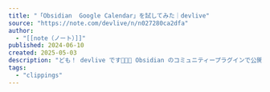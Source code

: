 ```yaml
---
title: "「Obsidian  Google Calendar」を試してみた｜devlive"
source: "https://note.com/devlive/n/n027280ca2dfa"
author:
  - "[[note（ノート）]]"
published: 2024-06-10
created: 2025-05-03
description: "ども！ devlive です👨🏽‍💻 Obsidian のコミュニティープラグインで公開されている、「 Google Calendar 」を触ってみたのでその紹介記事です。  👇🏽「 Google Calendar 」 https://github.com/YukiGasai/obsidian-google-calendar  インストール手順に関しては以下の記事で紹介されています。 Obsidian Google Calendar    プラグインインストール    Google Cloud Console で認証情報の取得    プラグイン側の連携    認証情報の発行周"
tags:
  - "clippings"
---
```

